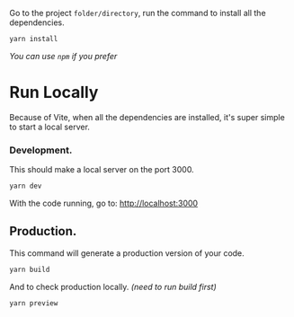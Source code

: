 Go to the project `folder/directory`, run the command to install all the dependencies.
```bash
yarn install
```

_You can use `npm` if you prefer_

# Run Locally
Because of Vite, when all the dependencies are installed, it's super simple to start a local server.

### Development.
This should make a local server on the port 3000.
```bash
yarn dev
```
With the code running, go to: [http://localhost:3000](http://localhost:3000)

## Production.
This command will generate a production version of your code.
```bash
yarn build
```

And to check production locally. _(need to run build first)_
```bash
yarn preview
```
